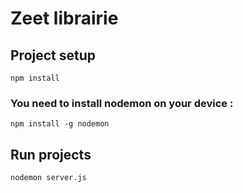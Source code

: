 
# Zeet librairie

## Project setup
```
npm install
```
### You need to install nodemon on your device :
```
npm install -g nodemon
```

## Run projects
```
nodemon server.js
```

